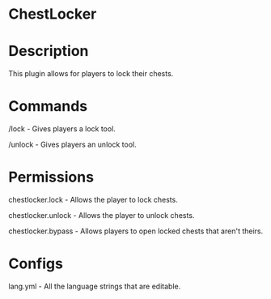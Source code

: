 # ChestLocker

# Description
This plugin allows for players to lock their chests.

# Commands
/lock - Gives players a lock tool.

/unlock - Gives players an unlock tool.

# Permissions
chestlocker.lock - Allows the player to lock chests.

chestlocker.unlock - Allows the player to unlock chests.

chestlocker.bypass - Allows players to open locked chests that aren't theirs.

# Configs
lang.yml - All the language strings that are editable.

